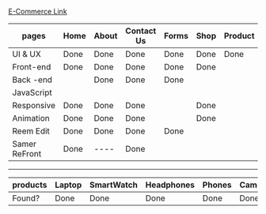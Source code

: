 [ E-Commerce Link ](https://www.figma.com/design/a67UQHjQ9paWjeCbw3KxGI/my-e-commerce?node-id=0-1&node-type=canvas&t=OGxMJVdHbt12qqxk-0)

|    pages      |  Home       |  About       |      Contact Us   |  Forms       |  Shop       | Product     |       Cart       |    Chect Out     |  UserDash        | AdminDash  |
| ------------- | ----------- | ------------ | ----------------- | ------------ | ----------- | ----------- | ---------------- | ---------------  | ---------------- | ---------- |
| UI & UX       |    Done     |    Done      |    Done           |     Done     |   Done      |    Done     |       Done       |      Done        |     Done         |    ----    |
| Front-end     |    Done     |    Done      |    Done           |     Done     |   Done      |             |                  |      Done        |     Done         |            |
| Back -end     |             |    Done      |    Done           |     Done     |             |             |                  |      Done        |                  |            |
| JavaScript    |             |              |                   |              |             |             |                  |                  |                  |            |
| Responsive    |    Done     |    Done      |    Done           |              |   Done      |             |                  |                  |                  |            |
| Animation     |    Done     |    Done      |    Done           |              |   Done      |             |                  |      Done        |                  |    ----    |
| Reem Edit     |    Done     |    Done      |    Done           |     Done     |             |             |                  |                  |                  |            |
| Samer ReFront |    Done     |    ----      |    Done           |              |             |             |                  |                  |                  |            |

-----------------------------------------------------------------------------------------------------------------------------------------------------

|     products       |  Laptop  |  SmartWatch  |  Headphones  |  Phones  |  Camera  | AirPods  |  PCs  |  KeyBoard  |  JoyStick  |  PSs  |  Speakers  |
| ------------------ | -------- | ------------ | ------------ | -------- | -------- | -------- | ----- | ---------  |----------  |------ |----------  |
|     Found?        |    Done  |     Done     |    Done      |   Done   |   Done   |  Done    |  Done |    Done    |  Done      | Done  |  Done      |


